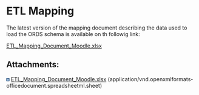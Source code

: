# ETL Mapping

The latest version of the mapping document describing the data used to load the ORDS schema is available on th followig link:

[ETL\_Mapping\_Document\_Moodle.xlsx](attachments/137138327/137139154.xlsx)

## Attachments:

<img src="images/icons/bullet_blue.gif" width="8" height="8" /> [ETL\_Mapping\_Document\_Moodle.xlsx](attachments/137138327/137139154.xlsx) (application/vnd.openxmlformats-officedocument.spreadsheetml.sheet)

